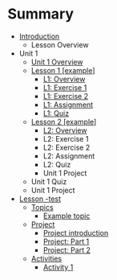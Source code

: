 # Summary

* [Introduction](README.md)
  * Lesson Overview
* Unit 1
  * [Unit 1 Overview](unit-1.md)
  * [Lesson 1 \[example\]](test.md)
    * [L1: Overview](test/overview.md)
    * [L1: Exercise 1](test/exercise-1.md)
    * [L1: Exercise 2](test/l1-exercise-2.md)
    * [L1: Assignment](test/l1-assignment.md)
    * [L1: Quiz](#)
  * [Lesson 2 \[example\]](test.md)
    * [L2: Overview](#)
    * L2: Exercise 1
    * L2: Exercise 2
    * L2: Assignment
    * L2: Quiz
    * Unit 1 Project
  * Unit 1 Quiz
  * Unit 1 Project
* [Lesson -test](unit-1/lesson-1.md)
  * [Topics](unit-1/lesson-1/topics.md)
    * [Example topic](unit-1/lesson-1/topics/example-topic.md)
  * [Project](unit-1/lesson-1/project.md)
    * [Project introduction](project-introduction.md)
    * [Project: Part 1](project-part-1.md)
    * [Project: Part 2](project-part-2.md)
  * [Activities](unit-1/lesson-1/activities.md)
    * [Activity 1](activity-1.md)

